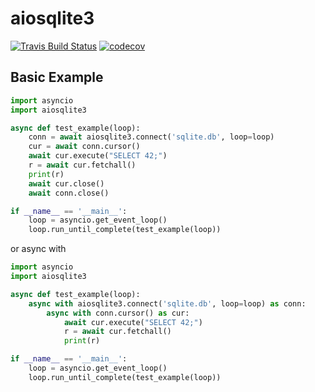# aiosqlite3

[![Travis Build Status](https://www.travis-ci.org/zeromake/aiosqlite3.svg?branch=master)](https://www.travis-ci.org/zeromake/aiosqlite3.svg?branch=master)
[![codecov](https://codecov.io/gh/zeromake/aiosqlite3/branch/master/graph/badge.svg)](https://codecov.io/gh/zeromake/aiosqlite3)

## Basic Example

``` python
import asyncio
import aiosqlite3

async def test_example(loop):
    conn = await aiosqlite3.connect('sqlite.db', loop=loop)
    cur = await conn.cursor()
    await cur.execute("SELECT 42;")
    r = await cur.fetchall()
    print(r)
    await cur.close()
    await conn.close()

if __name__ == '__main__':
    loop = asyncio.get_event_loop()
    loop.run_until_complete(test_example(loop))
```

or async with

``` python
import asyncio
import aiosqlite3

async def test_example(loop):
    async with aiosqlite3.connect('sqlite.db', loop=loop) as conn:
        async with conn.cursor() as cur:
            await cur.execute("SELECT 42;")
            r = await cur.fetchall()
            print(r)

if __name__ == '__main__':
    loop = asyncio.get_event_loop()
    loop.run_until_complete(test_example(loop))
```
